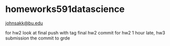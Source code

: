 # homeworks591datascience
johnsakk@bu.edu

for hw2 look at final push with tag final hw2 commit
for hw2 1 hour late, hw3 submission the commit to grde
